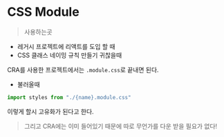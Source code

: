 # CSS Module

> 사용하는곳

- 레거시 프로젝트에 리액트를 도입 할 때
- CSS 클래스 네이밍 규칙 만들기 귀찮을때

CRA를 사용한 프로젝트에서는 `.module.css`로 끝내면 된다.

- 불러올때

```js
import styles from "./{name}.module.css"
```

이렇게 할시 고유화가 된다고 한다.

> 그리고 CRA에는 이미 들어있기 때문에 따로 무언가를 다운 받을 필요가 없다!